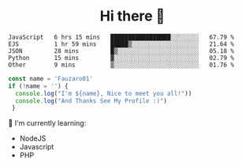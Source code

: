 <h1  align='center'> Hi there 👋 </h1>

<p align='center'> </p>

<!--START_SECTION:waka-->
```text
JavaScript   6 hrs 15 mins   █████████████████░░░░░░░░   67.79 % 
EJS          1 hr 59 mins    █████▒░░░░░░░░░░░░░░░░░░░   21.64 % 
JSON         28 mins         █▒░░░░░░░░░░░░░░░░░░░░░░░   05.18 % 
Python       15 mins         ▓░░░░░░░░░░░░░░░░░░░░░░░░   02.79 % 
Other        9 mins          ▒░░░░░░░░░░░░░░░░░░░░░░░░   01.76 % 
```
<!--END_SECTION:waka-->

```javascript
const name = 'Fauzaro01'
if (!name = '') {
  console.log("I'm ${name}, Nice to meet you all!"))
  console.log("And Thanks See My Profile :)")
 }
```

:page_with_curl: I'm currently learning:
- NodeJS
- Javascript
- PHP

